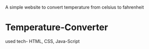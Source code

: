 A simple website to convert temperature from celsius to fahrenheit
# Temperature-Converter
used tech- HTML, CSS, Java-Script
